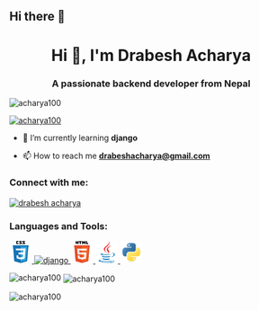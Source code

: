 ## Hi there 👋

<!--
**acharya100/acharya100** is a ✨ _special_ ✨ repository because its `README.md` (this file) appears on your GitHub profile.

Here are some ideas to get you started:

- 🔭 I’m currently working on ...
- 🌱 I’m currently learning ...
- 👯 I’m looking to collaborate on ...
- 🤔 I’m looking for help with ...
- 💬 Ask me about ...
- 📫 How to reach me: ...
- 😄 Pronouns: ...
- ⚡ Fun fact: ...
-->
<h1 align="center">Hi 👋, I'm Drabesh Acharya</h1>
<h3 align="center">A passionate backend developer from Nepal</h3>

<p align="left"> <img src="https://komarev.com/ghpvc/?username=acharya100&label=Profile%20views&color=0e75b6&style=flat" alt="acharya100" /> </p>

<p align="left"> <a href="https://github.com/ryo-ma/github-profile-trophy"><img src="https://github-profile-trophy.vercel.app/?username=acharya100" alt="acharya100" /></a> </p>

- 🌱 I’m currently learning **django**

- 📫 How to reach me **drabeshacharya@gmail.com**

<h3 align="left">Connect with me:</h3>
<p align="left">
<a href="https://linkedin.com/in/drabesh acharya" target="blank"><img align="center" src="https://raw.githubusercontent.com/rahuldkjain/github-profile-readme-generator/master/src/images/icons/Social/linked-in-alt.svg" alt="drabesh acharya" height="30" width="40" /></a>
</p>

<h3 align="left">Languages and Tools:</h3>
<p align="left"> <a href="https://www.w3schools.com/css/" target="_blank" rel="noreferrer"> <img src="https://raw.githubusercontent.com/devicons/devicon/master/icons/css3/css3-original-wordmark.svg" alt="css3" width="40" height="40"/> </a> <a href="https://www.djangoproject.com/" target="_blank" rel="noreferrer"> <img src="https://cdn.worldvectorlogo.com/logos/django.svg" alt="django" width="40" height="40"/> </a> <a href="https://www.w3.org/html/" target="_blank" rel="noreferrer"> <img src="https://raw.githubusercontent.com/devicons/devicon/master/icons/html5/html5-original-wordmark.svg" alt="html5" width="40" height="40"/> </a> <a href="https://www.java.com" target="_blank" rel="noreferrer"> <img src="https://raw.githubusercontent.com/devicons/devicon/master/icons/java/java-original.svg" alt="java" width="40" height="40"/> </a> <a href="https://www.python.org" target="_blank" rel="noreferrer"> <img src="https://raw.githubusercontent.com/devicons/devicon/master/icons/python/python-original.svg" alt="python" width="40" height="40"/> </a> </p>

<p><img align="left" src="https://github-readme-stats.vercel.app/api/top-langs?username=acharya100&show_icons=true&locale=en&layout=compact" alt="acharya100" /></p>

<p>&nbsp;<img align="center" src="https://github-readme-stats.vercel.app/api?username=acharya100&show_icons=true&locale=en" alt="acharya100" /></p>

<p><img align="center" src="https://github-readme-streak-stats.herokuapp.com/?user=acharya100&" alt="acharya100" /></p>
